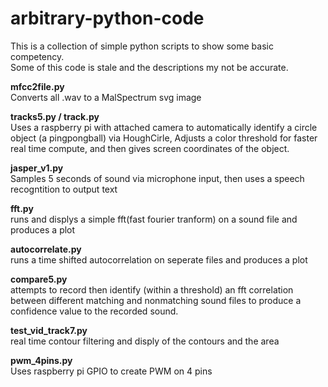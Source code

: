 # arbitrary-python-code
This is a collection of simple python scripts to show some basic competency.  
Some of this code is stale and the descriptions my not be accurate.


**mfcc2file.py**  
Converts all .wav to a MalSpectrum svg image

**tracks5.py / track.py**  
Uses a raspberry pi with attached camera to automatically identify a circle object (a pingpongball) via HoughCirle, Adjusts a color threshold for faster real time compute, and then gives screen coordinates of the object.

**jasper_v1.py**  
Samples 5 seconds of sound via microphone input, then uses a speech recogntition to output text

**fft.py**  
runs and displys a simple fft(fast fourier tranform) on a sound file and produces a plot

**autocorrelate.py**  
runs a time shifted autocorrelation on seperate files and produces a plot

**compare5.py**  
attempts to record then identify (within a threshold) an fft correlation between different matching and nonmatching sound files to produce a confidence value to the recorded sound.

**test_vid_track7.py**  
real time contour filtering and disply of the contours and the area

**pwm_4pins.py**  
Uses raspberry pi GPIO to create PWM on 4 pins
